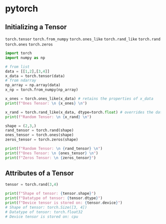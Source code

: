 # pytorch

## Initializing a Tensor

`torch.tensor`
`torch.from_numpy`
`torch.ones_like`
`torch.rand_like`
`torch.rand`
`torch.ones`
`torch.zeros`

```python
import torch
import numpy as np

# from list
data = [[1,2],[3,4]]
x_data = torch.tensor(data)
# from ndarray
np_array = np.array(data)
x_np = torch.from_numpy(np_array)

x_ones = torch.ones_like(x_data) # retains the properties of x_data
print(f"Ones Tensor: \n {x_ones} \n")

x_rand = torch.rand_like(x_data, dtype=torch.float) # overrides the datatype of x_data
print(f"Random Tensor: \n {x_rand} \n")

shape = (2,3,)
rand_tensor = torch.rand(shape)
ones_tensor = torch.ones(shape)
zeros_tensor = torch.zeros(shape)

print(f"Random Tensor: \n {rand_tensor} \n")
print(f"Ones Tensor: \n {ones_tensor} \n")
print(f"Zeros Tensor: \n {zeros_tensor}")
```

## Attributes of a Tensor

```python
tensor = torch.rand(3,4)

print(f"Shape of tensor: {tensor.shape}")
print(f"Datatype of tensor: {tensor.dtype}")
print(f"Device tensor is stored on: {tensor.device}")
# Shape of tensor: torch.Size([3, 4])
# Datatype of tensor: torch.float32
# Device tensor is stored on: cpu
```

